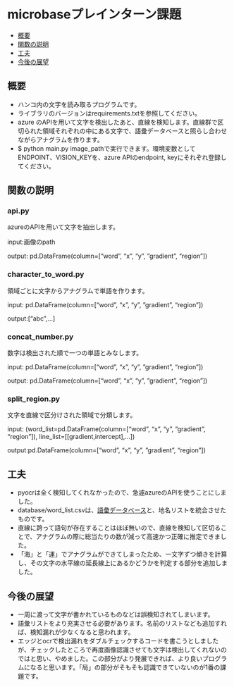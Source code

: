 # microbaseプレインターン課題
- [概要](#概要)
- [関数の説明](#関数の説明)
- [工夫](#工夫)
- [今後の展望](#今後の展望)

## 概要
- ハンコ内の文字を読み取るプログラムです。
- ライブラリのバージョンはrequirements.txtを参照してください。
- azure のAPIを用いて文字を検出したあと、直線を検知します。直線群で区切られた領域それぞれの中にある文字で、語彙データベースと照らし合わせながらアナグラムを作ります。
- $ python main.py image_pathで実行できます。環境変数としてENDPOINT、VISION_KEYを、azure APIのendpoint, keyにそれぞれ登録してください。

## 関数の説明
### api.py
azureのAPIを用いて文字を抽出します。

input:画像のpath

output: pd.DataFrame(column=[“word”, “x”, “y”, ”gradient”, “region”])

### character_to_word.py
領域ごとに文字からアナグラムで単語を作ります。

input: pd.DataFrame(column=[“word”, “x”, “y”, ”gradient”, “region”])

output:[“abc”,…]

### concat_number.py
数字は検出された順で一つの単語とみなします。

input: pd.DataFrame(column=[“word”, “x”, “y”, ”gradient”, “region”])

output: pd.DataFrame(column=[“word”, “x”, “y”, ”gradient”, “region”])

### split_region.py
文字を直線で区分けされた領域で分類します。

input: (word_list=pd.DataFrame(column=[“word”, “x”, “y”, ”gradient”, “region”]), line_list=[[gradient,intercept],…])

output:pd.DataFrame(column=[“word”, “x”, “y”, ”gradient”, “region”])

## 工夫
- pyocrは全く検知してくれなかったので、急遽azureのAPIを使うことにしました。
- database/word_list.csvは、[語彙データベース](http://www17408ui.sakura.ne.jp/tatsum/database.html)と、地名リストを統合させたものです。
- 直線に跨って語句が存在することはほぼ無いので、直線を検知して区切ることで、アナグラムの際に総当たりの数が減って高速かつ正確に推定できました。
- 「海」と「運」でアナグラムができてしまったため、一文字ずつ傾きを計算し、その文字の水平線の延長線上にあるかどうかを判定する部分を追加しました。

## 今後の展望
- 一周に渡って文字が書かれているものなどは誤検知されてしまいます。
- 語彙リストをより充実させる必要があります。名前のリストなども追加すれば、検知漏れが少なくなると思われます。
- エッジとocrで検出漏れをダブルチェックするコードを書こうとしましたが、チェックしたところで再度画像認識させても文字は検出してくれないのではと思い、やめました。この部分がより発展できれば、より良いプログラムになると思います。「局」の部分がそもそも認識できていないのが1番の課題です。

